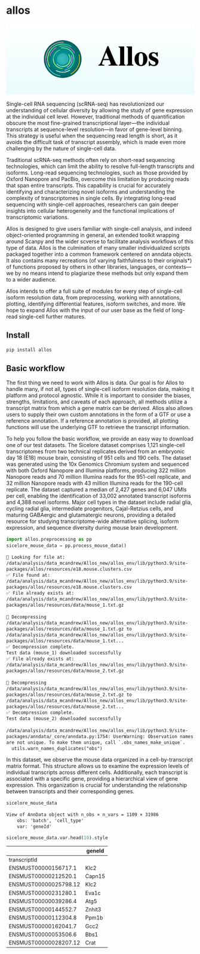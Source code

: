 # allos


<!-- WARNING: THIS FILE WAS AUTOGENERATED! DO NOT EDIT! -->

![Allos_logo](resources/logo_allos.png)

Single-cell RNA sequencing (scRNA-seq) has revolutionized our
understanding of cellular diversity by allowing the study of gene
expression at the individual cell level. However, traditional methods of
quantification obscure the most fine-grained transcriptional layer—the
individual transcripts at sequence-level resolution—in favor of
gene-level binning. This strategy is useful when the sequencing read
length is short, as it avoids the difficult task of transcript assembly,
which is made even more challenging by the nature of single-cell data.

Traditional scRNA-seq methods often rely on short-read sequencing
technologies, which can limit the ability to resolve full-length
transcripts and isoforms. Long-read sequencing technologies, such as
those provided by Oxford Nanopore and PacBio, overcome this limitation
by producing reads that span entire transcripts. This capability is
crucial for accurately identifying and characterizing novel isoforms and
understanding the complexity of transcriptomes in single cells. By
integrating long-read sequencing with single-cell approaches,
researchers can gain deeper insights into cellular heterogeneity and the
functional implications of transcriptomic variations.

Allos is designed to give users familiar with single-cell analysis, and
indeed object-oriented programming in general, an extended toolkit
wrapping around Scanpy and the wider scverse to facilitate analysis
workflows of this type of data. Allos is the culmination of many smaller
individualized scripts packaged together into a common framework
centered on anndata objects. It also contains many recreations (of
varying faithfulness to their originals\*) of functions proposed by
others in other libraries, languages, or contexts—we by no means intend
to plagiarize these methods but only expand them to a wider audience.

Allos intends to offer a full suite of modules for every step of
single-cell isoform resolution data, from preprocessing, working with
annotations, plotting, identifying differential features, isoform
switches, and more. We hope to expand Allos with the input of our user
base as the field of long-read single-cell further matures.

## Install

``` sh
pip install allos
```

## Basic workflow

The first thing we need to work with Allos is data. Our goal is for
Allos to handle many, if not all, types of single-cell isoform
resolution data, making it platform and protocol agnostic. While it is
important to consider the biases, strengths, limitations, and caveats of
each approach, all methods utilize a transcript matrix from which a gene
matrix can be derived. Allos also allows users to supply their own
custom annotations in the form of a GTF or use a reference annotation.
If a reference annotation is provided, all plotting functions will use
the underlying GTF to retrieve the transcript information.

To help you follow the basic workflow, we provide an easy way to
download one of our test datasets. The Sicelore dataset comprises 1,121
single-cell transcriptomes from two technical replicates derived from an
embryonic day 18 (E18) mouse brain, consisting of 951 cells and 190
cells. The dataset was generated using the 10x Genomics Chromium system
and sequenced with both Oxford Nanopore and Illumina platforms,
producing 322 million Nanopore reads and 70 million Illumina reads for
the 951-cell replicate, and 32 million Nanopore reads with 43 million
Illumina reads for the 190-cell replicate. The dataset captured a median
of 2,427 genes and 6,047 UMIs per cell, enabling the identification of
33,002 annotated transcript isoforms and 4,388 novel isoforms. Major
cell types in the dataset include radial glia, cycling radial glia,
intermediate progenitors, Cajal-Retzius cells, and maturing GABAergic
and glutamatergic neurons, providing a detailed resource for studying
transcriptome-wide alternative splicing, isoform expression, and
sequence diversity during mouse brain development.

``` python
import allos.preprocessing as pp
sicelore_mouse_data = pp.process_mouse_data()
```


    🔎 Looking for file at: /data/analysis/data_mcandrew/Allos_new/allos_env/lib/python3.9/site-packages/allos/resources/e18.mouse.clusters.csv
    ✅ File found at: /data/analysis/data_mcandrew/Allos_new/allos_env/lib/python3.9/site-packages/allos/resources/e18.mouse.clusters.csv
    ✅ File already exists at: /data/analysis/data_mcandrew/Allos_new/allos_env/lib/python3.9/site-packages/allos/resources/data/mouse_1.txt.gz

    🔄 Decompressing /data/analysis/data_mcandrew/Allos_new/allos_env/lib/python3.9/site-packages/allos/resources/data/mouse_1.txt.gz to /data/analysis/data_mcandrew/Allos_new/allos_env/lib/python3.9/site-packages/allos/resources/data/mouse_1.txt...
    ✅ Decompression complete.
    Test data (mouse_1) downloaded successfully
    ✅ File already exists at: /data/analysis/data_mcandrew/Allos_new/allos_env/lib/python3.9/site-packages/allos/resources/data/mouse_2.txt.gz

    🔄 Decompressing /data/analysis/data_mcandrew/Allos_new/allos_env/lib/python3.9/site-packages/allos/resources/data/mouse_2.txt.gz to /data/analysis/data_mcandrew/Allos_new/allos_env/lib/python3.9/site-packages/allos/resources/data/mouse_2.txt...
    ✅ Decompression complete.
    Test data (mouse_2) downloaded successfully

    /data/analysis/data_mcandrew/Allos_new/allos_env/lib/python3.9/site-packages/anndata/_core/anndata.py:1754: UserWarning: Observation names are not unique. To make them unique, call `.obs_names_make_unique`.
      utils.warn_names_duplicates("obs")

In this dataset, we observe the mouse data organized in a
cell-by-transcript matrix format. This structure allows us to examine
the expression levels of individual transcripts across different cells.
Additionally, each transcript is associated with a specific gene,
providing a hierarchical view of gene expression. This organization is
crucial for understanding the relationship between transcripts and their
corresponding genes.

``` python
sicelore_mouse_data
```

    View of AnnData object with n_obs × n_vars = 1109 × 31986
        obs: 'batch', 'cell_type'
        var: 'geneId'

``` python
sicelore_mouse_data.var.head(10).style
```

<style type="text/css">
</style>

|                       | geneId |
|-----------------------|--------|
| transcriptId          |        |
| ENSMUST00000156717.1  | Klc2   |
| ENSMUST00000212520.1  | Capn15 |
| ENSMUST00000025798.12 | Klc2   |
| ENSMUST00000231280.1  | Eva1c  |
| ENSMUST00000039286.4  | Atg5   |
| ENSMUST00000144552.7  | Znhit3 |
| ENSMUST00000112304.8  | Ppm1b  |
| ENSMUST00000162041.7  | Gcc2   |
| ENSMUST00000053506.6  | Bbs1   |
| ENSMUST00000028207.12 | Crat   |
